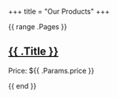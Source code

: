 +++
title = "Our Products"
+++

{{ range .Pages }}
<div class="product-summary">
  <h2><a href="{{ .RelPermalink }}">{{ .Title }}</a></h2>
  <p>Price: ${{ .Params.price }}</p>
</div>
{{ end }}
